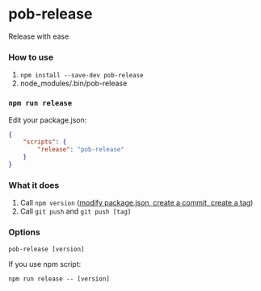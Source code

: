 # pob-release

Release with ease

### How to use

1. `npm install --save-dev pob-release`
2. node_modules/.bin/pob-release

### `npm run release`

Edit your package.json:

```json
{
    "scripts": {
        "release": "pob-release"
    }
}
```

### What it does

1. Call `npm version` ([modify package.json, create a commit, create a tag](https://docs.npmjs.com/cli/version))
2. Call `git push` and `git push [tag]`


### Options

`pob-release [version]`


If you use npm script:

```
npm run release -- [version]
```

